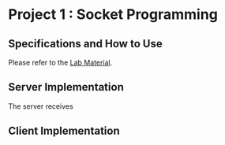 # Project 1 : Socket Programming

## Specifications and How to Use

Please refer to the [Lab Material](https://docs.google.com/document/d/1Bo1ES8LHIY-Mrz2LeMPaJqwD16ratuvoX0zJliruE3U).


## Server Implementation

The server receives 

## Client Implementation